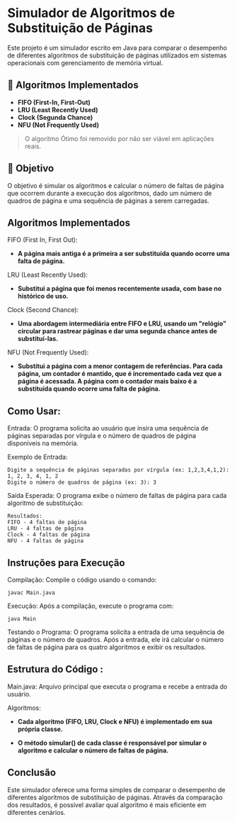 # Simulador de Algoritmos de Substituição de Páginas

Este projeto é um simulador escrito em Java para comparar o desempenho de diferentes algoritmos de substituição de páginas utilizados em sistemas operacionais com gerenciamento de memória virtual.

## 📌 Algoritmos Implementados

- **FIFO (First-In, First-Out)**
- **LRU (Least Recently Used)**
- **Clock (Segunda Chance)**
- **NFU (Not Frequently Used)**

> O algoritmo Ótimo foi removido por não ser viável em aplicações reais.

## 🎯 Objetivo

O objetivo é simular os algoritmos e calcular o número de faltas de página que ocorrem durante a execução dos algoritmos, dado um número de quadros de página e uma sequência de páginas a serem carregadas.

## Algoritmos Implementados
FIFO (First In, First Out):
 - **A página mais antiga é a primeira a ser substituída quando ocorre uma falta de página.**

LRU (Least Recently Used):
- **Substitui a página que foi menos recentemente usada, com base no histórico de uso.**

Clock (Second Chance):
- **Uma abordagem intermediária entre FIFO e LRU, usando um "relógio" circular para rastrear páginas e dar uma segunda chance antes de substituí-las.**

NFU (Not Frequently Used):
 - **Substitui a página com a menor contagem de referências. Para cada página, um contador é mantido, que é incrementado cada vez que a página é acessada. A página com o contador mais baixo é a substituída quando ocorre uma falta de página.**

## Como Usar:
Entrada:
O programa solicita ao usuário que insira uma sequência de páginas separadas por vírgula e o número de quadros de página disponíveis na memória.

Exemplo de Entrada:
```
Digite a sequência de páginas separadas por vírgula (ex: 1,2,3,4,1,2): 1, 2, 3, 4, 1, 2
Digite o número de quadros de página (ex: 3): 3
```
Saída Esperada:
O programa exibe o número de faltas de página para cada algoritmo de substituição:
```
Resultados:
FIFO - 4 faltas de página
LRU - 4 faltas de página
Clock - 4 faltas de página
NFU - 4 faltas de página
```

## Instruções para Execução
Compilação:
Compile o código usando o comando:
```
javac Main.java
```
Execução:
Após a compilação, execute o programa com:
```
java Main
```
Testando o Programa:
O programa solicita a entrada de uma sequência de páginas e o número de quadros. Após a entrada, ele irá calcular o número de faltas de página para os quatro algoritmos e exibir os resultados.

## Estrutura do Código : 
Main.java: Arquivo principal que executa o programa e recebe a entrada do usuário.

Algoritmos:

- **Cada algoritmo (FIFO, LRU, Clock e NFU) é implementado em sua própria classe.**

- **O método simular() de cada classe é responsável por simular o algoritmo e calcular o número de faltas de página.**

## Conclusão
Este simulador oferece uma forma simples de comparar o desempenho de diferentes algoritmos de substituição de páginas. Através da comparação dos resultados, é possível avaliar qual algoritmo é mais eficiente em diferentes cenários.
